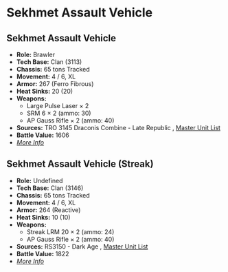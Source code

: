 # Sekhmet Assault Vehicle 

## Sekhmet Assault Vehicle 

- **Role:** Brawler 
- **Tech Base:** Clan (3113) 
- **Chassis:** 65 tons Tracked 
- **Movement:** 4 / 6, XL 
- **Armor:** 267 (Ferro Fibrous) 
- **Heat Sinks:** 20 (20) 
- **Weapons:** 
  - Large Pulse Laser × 2 
  - SRM 6 × 2 (ammo: 30) 
  - AP Gauss Rifle × 2 (ammo: 40) 
- **Sources:** TRO 3145 Draconis Combine - Late Republic , [Master Unit List](http://masterunitlist.info/Unit/Details/6384) 
- **Battle Value:** 1606 
- [*More Info*](sekhmet_assault_vehicle/sekhmet_assault_vehicle.md) 

## Sekhmet Assault Vehicle (Streak) 

- **Role:** Undefined 
- **Tech Base:** Clan (3146) 
- **Chassis:** 65 tons Tracked 
- **Movement:** 4 / 6, XL 
- **Armor:** 264 (Reactive) 
- **Heat Sinks:** 10 (10) 
- **Weapons:** 
  - Streak LRM 20 × 2 (ammo: 24) 
  - AP Gauss Rifle × 2 (ammo: 40) 
- **Sources:** RS3150 - Dark Age , [Master Unit List](http://masterunitlist.info/Unit/Details/8056) 
- **Battle Value:** 1822 
- [*More Info*](sekhmet_assault_vehicle/sekhmet_assault_vehicle_streak.md) 

